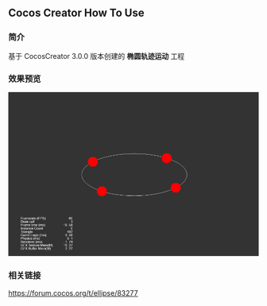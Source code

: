 ## Cocos Creator How To Use

### 简介

基于 CocosCreator 3.0.0 版本创建的 **椭圆轨迹运动** 工程

### 效果预览
![image](../../gif/202203/2022030564.gif)

### 相关链接
https://forum.cocos.org/t/ellipse/83277